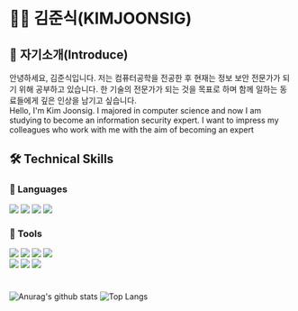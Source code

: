 # 👨‍💻 김준식(KIMJOONSIG)
## 🥨 자기소개(Introduce)
안녕하세요, 김준식입니다. 저는 컴퓨터공학을 전공한 후 현재는 정보 보안 전문가가 되기 위해 공부하고 있습니다. 한 기술의 전문가가 되는 것을 목표로 하며 함께 일하는 동료들에게 깊은 인상을 남기고 싶습니다.
<br>
Hello, I'm Kim Joonsig. I majored in computer science and now I am studying to become an information security expert. I want to impress my colleagues who work with me with the aim of becoming an expert

## 🛠️ ️Technical Skills

### 📒 Languages
<img src="https://img.shields.io/badge/Python-3776AB?style=flat&logo=python&logoColor=white"/> <img src="https://img.shields.io/badge/JavaScript-F7DF1E?style=flat&logo=javascript&logoColor=white"/> <img src="https://img.shields.io/badge/MySQL-4479A1?style=flat&logo=mysql&logoColor=white"/> <img src="https://img.shields.io/badge/PHP-777BB4?style=flat&logo=php&logoColor=white"/>

### 📗 Tools
<img src="https://img.shields.io/badge/Visual Studio Code-007ACC?style=flat&logo=visualstudiocode&logoColor=white"/> <img src="https://img.shields.io/badge/VirusTotal-394EFF?style=flat&logo=virustotal&logoColor=white"/> <img src="https://img.shields.io/badge/Elastic-005571?style=flat&logo=elastic&logoColor=white"/> <img src="https://img.shields.io/badge/Tor Browser-7D4698?style=flat&logo=torbrowser&logoColor=white"/> 
<br>
<img src="https://img.shields.io/badge/XAMPP-FB7A24?style=flat&logo=xampp&logoColor=white"/> <img src="https://img.shields.io/badge/Git-F05032?style=flat&logo=git&logoColor=white"/> <img src="https://img.shields.io/badge/GitHub-1817172?style=flat&logo=github&logoColor=white"/> 

#

![Anurag's github stats](https://github-readme-stats.vercel.app/api?username=KIMJOONSIG&show_icons=true&theme=tokyonight)  ![Top Langs](https://github-readme-stats.vercel.app/api/top-langs/?username=KIMJOONSIG&layout=compact&theme=tokyonight)

